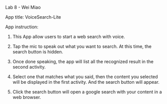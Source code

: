 
Lab 8 - Wei Miao

App title: VoiceSearch-Lite

App instruction:

1. This App allow users to start a web search with voice.

2. Tap the mic to speak out what you want to search. At this time, the search button is hidden.

3. Once done speaking, the app will list all the recognized result in the second activity.

4. Select one that matches what you said, then the content you selected will be displayed in the first activity. And the search button will appear.

5. Click the search button will open a google search with your content in a web browser.
